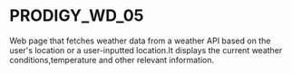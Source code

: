 # PRODIGY_WD_05
Web page that fetches weather data from a weather API based on the user's location or a user-inputted location.It displays the current weather conditions,temperature and other relevant information.
